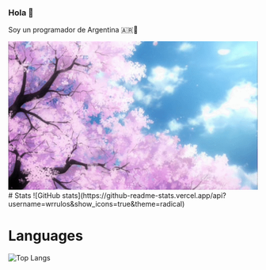 ### Hola 👋

<p> Soy un programador de Argentina 🇦🇷🐍</p>

<img src="https://github.com/wrrulos/Imagenes-Github/blob/main/Gifs/gif-anime1.gif" width="1000" height="300" alt="Gif-Anime">
 

<br/>
# Stats
![GitHub stats](https://github-readme-stats.vercel.app/api?username=wrrulos&show_icons=true&theme=radical)

# Languages
![Top Langs](https://github-readme-stats.vercel.app/api/top-langs/?username=wrrulos)
<!--
**wrrulos/wRRulos** is a ✨ _special_ ✨ repository because its `README.md` (this file) appears on your GitHub profile.

Here are some ideas to get you started:

- 🔭 I’m currently working on ...
- 🌱 I’m currently learning ...
- 👯 I’m looking to collaborate on ...
- 🤔 I’m looking for help with ...
- 💬 Ask me about ...
- 📫 How to reach me: ...
- 😄 Pronouns: ...
- ⚡ Fun fact: ...
-->
